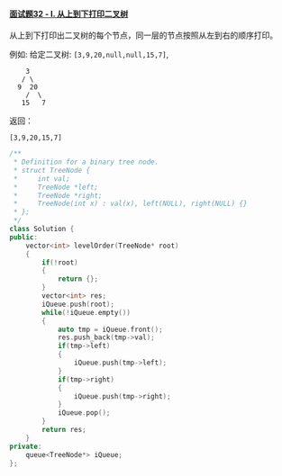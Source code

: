 #### [面试题32 - I. 从上到下打印二叉树](https://leetcode-cn.com/problems/cong-shang-dao-xia-da-yin-er-cha-shu-lcof/)

从上到下打印出二叉树的每个节点，同一层的节点按照从左到右的顺序打印。

 

例如:
给定二叉树: `[3,9,20,null,null,15,7]`,

```
    3
   / \
  9  20
    /  \
   15   7
```

返回：

```
[3,9,20,15,7]
```

 

```C++
/**
 * Definition for a binary tree node.
 * struct TreeNode {
 *     int val;
 *     TreeNode *left;
 *     TreeNode *right;
 *     TreeNode(int x) : val(x), left(NULL), right(NULL) {}
 * };
 */
class Solution {
public:
    vector<int> levelOrder(TreeNode* root) 
    {
        if(!root)
        {
            return {};
        }       
        vector<int> res;
        iQueue.push(root);
        while(!iQueue.empty())
        {
            auto tmp = iQueue.front();
            res.push_back(tmp->val);         
            if(tmp->left)
            {
                iQueue.push(tmp->left);
            }
            if(tmp->right)
            {
                iQueue.push(tmp->right);
            }
            iQueue.pop();
        }
        return res;
    }
private:
    queue<TreeNode*> iQueue;
};
```

